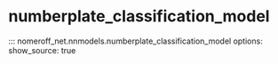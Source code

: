 # numberplate_classification_model
::: nomeroff_net.nnmodels.numberplate_classification_model
        options:
            show_source: true